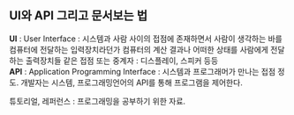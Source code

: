 ## UI와 API 그리고 문서보는 법

**UI** : User Interface : 시스템과 사람 사이의 접점에 존재하면서 사람이 생각하는 바를 컴퓨터에 전달하는 입력장치라던가 컴퓨터의 계산 결과나 어떠한 상태를 사람에게 전달하는 출력장치들 같은 접점 또는 중계자 : 디스플레이, 스피커 등등  
**API** : Application Programming Interface : 시스템과 프로그래머가 만나는 접점 정도. 개발자는 시스템, 프로그래밍언어의 API를 통해 프로그램을 제어한다.

튜토리얼, 레퍼런스 : 프로그래밍을 공부하기 위한 자료.
